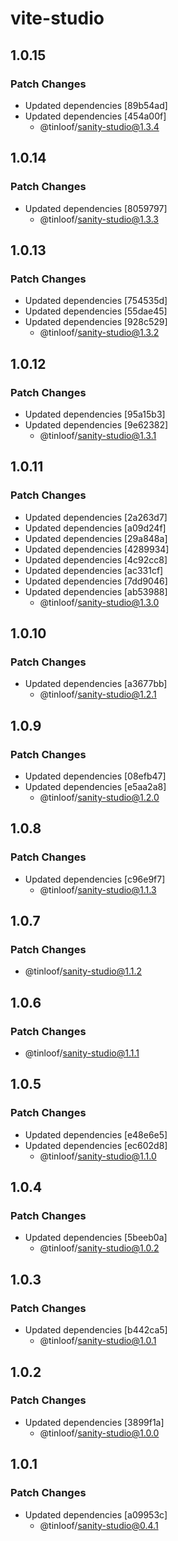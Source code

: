 # vite-studio

## 1.0.15

### Patch Changes

- Updated dependencies [89b54ad]
- Updated dependencies [454a00f]
  - @tinloof/sanity-studio@1.3.4

## 1.0.14

### Patch Changes

- Updated dependencies [8059797]
  - @tinloof/sanity-studio@1.3.3

## 1.0.13

### Patch Changes

- Updated dependencies [754535d]
- Updated dependencies [55dae45]
- Updated dependencies [928c529]
  - @tinloof/sanity-studio@1.3.2

## 1.0.12

### Patch Changes

- Updated dependencies [95a15b3]
- Updated dependencies [9e62382]
  - @tinloof/sanity-studio@1.3.1

## 1.0.11

### Patch Changes

- Updated dependencies [2a263d7]
- Updated dependencies [a09d24f]
- Updated dependencies [29a848a]
- Updated dependencies [4289934]
- Updated dependencies [4c92cc8]
- Updated dependencies [ac331cf]
- Updated dependencies [7dd9046]
- Updated dependencies [ab53988]
  - @tinloof/sanity-studio@1.3.0

## 1.0.10

### Patch Changes

- Updated dependencies [a3677bb]
  - @tinloof/sanity-studio@1.2.1

## 1.0.9

### Patch Changes

- Updated dependencies [08efb47]
- Updated dependencies [e5aa2a8]
  - @tinloof/sanity-studio@1.2.0

## 1.0.8

### Patch Changes

- Updated dependencies [c96e9f7]
  - @tinloof/sanity-studio@1.1.3

## 1.0.7

### Patch Changes

- @tinloof/sanity-studio@1.1.2

## 1.0.6

### Patch Changes

- @tinloof/sanity-studio@1.1.1

## 1.0.5

### Patch Changes

- Updated dependencies [e48e6e5]
- Updated dependencies [ec602d8]
  - @tinloof/sanity-studio@1.1.0

## 1.0.4

### Patch Changes

- Updated dependencies [5beeb0a]
  - @tinloof/sanity-studio@1.0.2

## 1.0.3

### Patch Changes

- Updated dependencies [b442ca5]
  - @tinloof/sanity-studio@1.0.1

## 1.0.2

### Patch Changes

- Updated dependencies [3899f1a]
  - @tinloof/sanity-studio@1.0.0

## 1.0.1

### Patch Changes

- Updated dependencies [a09953c]
  - @tinloof/sanity-studio@0.4.1
